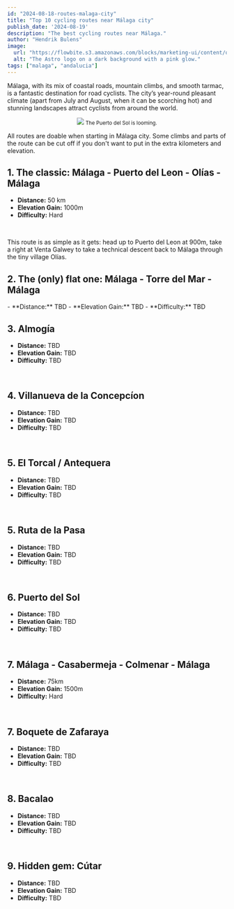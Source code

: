 ```yaml
---
id: "2024-08-18-routes-malaga-city"
title: "Top 10 cycling routes near Málaga city"
publish_date: '2024-08-19'
description: "The best cycling routes near Málaga."
author: "Hendrik Bulens"
image:
  url: "https://flowbite.s3.amazonaws.com/blocks/marketing-ui/content/office-long-2.png"
  alt: "The Astro logo on a dark background with a pink glow."
tags: ["malaga", "andalucia"]
---
```


Málaga, with its mix of coastal roads, mountain climbs, and smooth tarmac, is a fantastic destination for road cyclists. 
The city’s year-round pleasant climate (apart from July and August, when it can be scorching hot) and stunning landscapes attract cyclists from around the world.

<center class="mt-8 mb-8">
<img src="/the-average-cyclist/posts/post1/2.jpg" class="rounded-[10px] w-4/6	 shadow-card border border-black justify-between items-center flex text-white" />
<small>The Puerto del Sol is looming.</small>
</center>

All routes are doable when starting in Málaga city. Some climbs and parts of the route can be cut off if you don't want to put in the extra kilometers and elevation.

<h2 class="text-3xl font-medium leading-none mb-8 mt-8">1. The classic: Málaga - Puerto del Leon - Olías - Málaga</h2>

- **Distance:** 50 km
- **Elevation Gain:** 1000m
- **Difficulty:** Hard

<br />

This route is as simple as it gets: head up to Puerto del Leon at 900m, take a right at Venta Galwey to take a technical descent back to Málaga through the tiny village Olías.

<h2 class="text-3xl font-medium leading-none mb-8 mt-8">2. The (only) flat one: Málaga - Torre del Mar - Málaga</h2>
- **Distance:** TBD
- **Elevation Gain:** TBD
- **Difficulty:** TBD

<br />
<h2 class="text-3xl font-medium leading-none mb-8 mt-8">3. Almogía</h2>

- **Distance:** TBD
- **Elevation Gain:** TBD
- **Difficulty:** TBD

<br />
<h2 class="text-3xl font-medium leading-none mb-8 mt-8">4. Villanueva de la Concepcíon</h2>

- **Distance:** TBD
- **Elevation Gain:** TBD
- **Difficulty:** TBD

<br />
<h2 class="text-3xl font-medium leading-none mb-8 mt-8">5. El Torcal / Antequera</h2>

- **Distance:** TBD
- **Elevation Gain:** TBD
- **Difficulty:** TBD


<br />
<h2 class="text-3xl font-medium leading-none mb-8 mt-8">5. Ruta de la Pasa</h2>

- **Distance:** TBD
- **Elevation Gain:** TBD
- **Difficulty:** TBD

<br />
<h2 class="text-3xl font-medium leading-none mb-8 mt-8">6. Puerto del Sol</h2>

- **Distance:** TBD
- **Elevation Gain:** TBD
- **Difficulty:** TBD

<br />
<h2 class="text-3xl font-medium leading-none mb-8 mt-8">7. Málaga - Casabermeja - Colmenar - Málaga</h2>

- **Distance:** 75km
- **Elevation Gain:** 1500m
- **Difficulty:** Hard

<br />
<h2 class="text-3xl font-medium leading-none mb-8 mt-8">7. Boquete de Zafaraya</h2>

- **Distance:** TBD
- **Elevation Gain:** TBD
- **Difficulty:** TBD

<br />
<h2 class="text-3xl font-medium leading-none mb-8 mt-8">8. Bacalao</h2>

- **Distance:** TBD
- **Elevation Gain:** TBD
- **Difficulty:** TBD

<br />

<h2 class="text-3xl font-medium leading-none mb-8 mt-8">9. Hidden gem: Cútar</h2>

- **Distance:** TBD
- **Elevation Gain:** TBD
- **Difficulty:** TBD

<br />